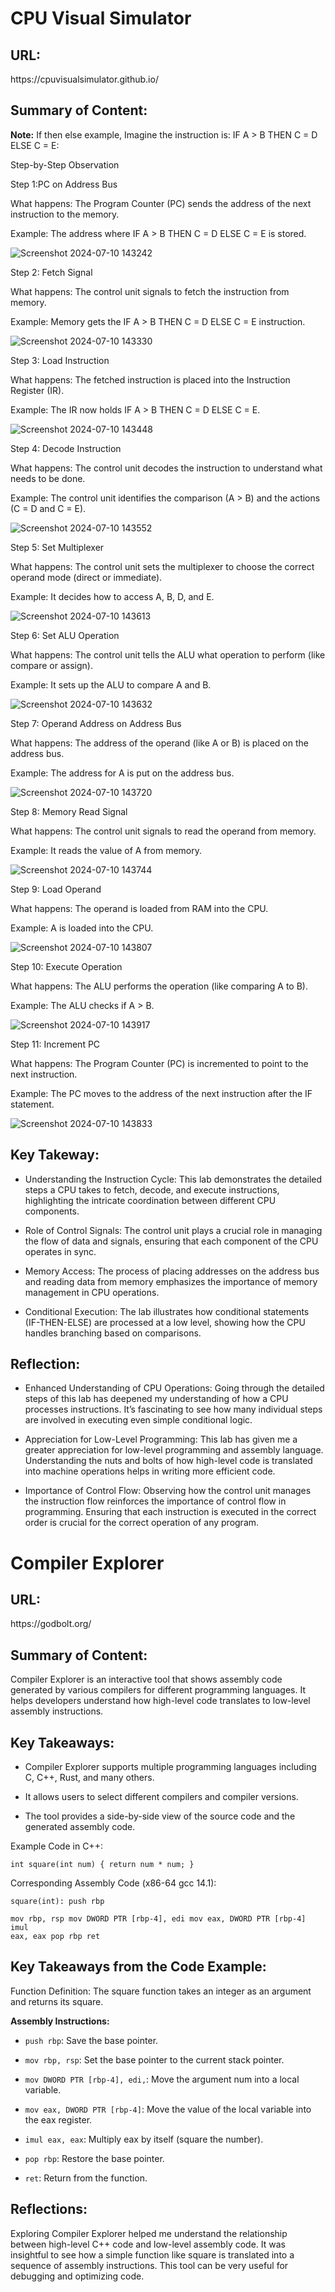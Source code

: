 <h1>CPU Visual Simulator</h1>

<h2>URL:</h2> https://cpuvisualsimulator.github.io/

<h2>Summary of Content:</h2>

**Note:** If then else example, Imagine the instruction is: IF A > B THEN C = D ELSE C = E:

Step-by-Step Observation

Step 1:PC on Address Bus

What happens: The Program Counter (PC) sends the address of the next instruction to the memory.

Example: The address where IF A > B THEN C = D ELSE C = E is stored.

![Screenshot 2024-07-10 143242](https://github.com/AliShanab/Learning-Documentation/assets/169182461/8eff24b4-4afd-4d77-8cba-171c7a9fd1c2)

Step 2: Fetch Signal

What happens: The control unit signals to fetch the instruction from memory.

Example: Memory gets the IF A > B THEN C = D ELSE C = E instruction.

![Screenshot 2024-07-10 143330](https://github.com/AliShanab/Learning-Documentation/assets/169182461/e6af2737-1b38-474e-b1f8-b8a9d3c06efb)

Step 3: Load Instruction

What happens: The fetched instruction is placed into the Instruction Register (IR).

Example: The IR now holds IF A > B THEN C = D ELSE C = E.

![Screenshot 2024-07-10 143448](https://github.com/AliShanab/Learning-Documentation/assets/169182461/55e0b82a-fe53-42cc-aff4-9ae2cace4678)

Step 4: Decode Instruction

What happens: The control unit decodes the instruction to understand what needs to be done.

Example: The control unit identifies the comparison (A > B) and the actions (C = D and C = E).

![Screenshot 2024-07-10 143552](https://github.com/AliShanab/Learning-Documentation/assets/169182461/b3714b10-fec6-4b6d-8619-fce475f93465)

Step 5: Set Multiplexer

What happens: The control unit sets the multiplexer to choose the correct operand mode (direct or immediate).

Example: It decides how to access A, B, D, and E.

![Screenshot 2024-07-10 143613](https://github.com/AliShanab/Learning-Documentation/assets/169182461/19240ba9-b703-4838-9d3e-d1c5924d4d65)

Step 6: Set ALU Operation

What happens: The control unit tells the ALU what operation to perform (like compare or assign).

Example: It sets up the ALU to compare A and B.

![Screenshot 2024-07-10 143632](https://github.com/AliShanab/Learning-Documentation/assets/169182461/bc4c42a7-e5cd-4ca9-9f5a-36bb7e490441)

Step 7: Operand Address on Address Bus

What happens: The address of the operand (like A or B) is placed on the address bus.

Example: The address for A is put on the address bus.

![Screenshot 2024-07-10 143720](https://github.com/AliShanab/Learning-Documentation/assets/169182461/cafa94d8-2bd6-4c64-ad01-ec813ae2078d)

Step 8: Memory Read Signal

What happens: The control unit signals to read the operand from memory.

Example: It reads the value of A from memory.

![Screenshot 2024-07-10 143744](https://github.com/AliShanab/Learning-Documentation/assets/169182461/a57b438e-d870-4864-b470-645c95e567bc)

Step 9: Load Operand

What happens: The operand is loaded from RAM into the CPU.

Example: A is loaded into the CPU.

![Screenshot 2024-07-10 143807](https://github.com/AliShanab/Learning-Documentation/assets/169182461/5beceb82-fbf9-4618-9b59-4185b868ee61)

Step 10: Execute Operation

What happens: The ALU performs the operation (like comparing A to B).

Example: The ALU checks if A > B.

![Screenshot 2024-07-10 143917](https://github.com/AliShanab/Learning-Documentation/assets/169182461/9c03a59c-7402-4ff3-b8c3-1538c7d2186a)

Step 11: Increment PC

What happens: The Program Counter (PC) is incremented to point to the next instruction.

Example: The PC moves to the address of the next instruction after the IF statement.

![Screenshot 2024-07-10 143833](https://github.com/AliShanab/Learning-Documentation/assets/169182461/8a4443c4-10a5-4789-8e08-fc8604ebbf0a)


<h2>Key Takeway:</h2>

- Understanding the Instruction Cycle: This lab demonstrates the detailed steps a CPU takes to fetch, decode, and execute instructions, highlighting the intricate coordination between different CPU components.

- Role of Control Signals: The control unit plays a crucial role in managing the flow of data and signals, ensuring that each component of the CPU operates in sync.

- Memory Access: The process of placing addresses on the address bus and reading data from memory emphasizes the importance of memory management in CPU operations.

- Conditional Execution: The lab illustrates how conditional statements (IF-THEN-ELSE) are processed at a low level, showing how the CPU handles branching based on comparisons.


<h2>Reflection:</h2>

- Enhanced Understanding of CPU Operations: Going through the detailed steps of this lab has deepened my understanding of how a CPU processes instructions. It’s fascinating to see how many individual steps are involved in executing even simple conditional logic.

- Appreciation for Low-Level Programming: This lab has given me a greater appreciation for low-level programming and assembly language. Understanding the nuts and bolts of how high-level code is translated into machine operations helps in writing more efficient code.

- Importance of Control Flow: Observing how the control unit manages the instruction flow reinforces the importance of control flow in programming. Ensuring that each instruction is executed in the correct order is crucial for the correct operation of any program.




<h1>Compiler Explorer</h1>

<h2>URL:</h2> https://godbolt.org/

<h2>Summary of Content:</h2>

Compiler Explorer is an interactive tool that shows assembly code generated by various compilers for different programming languages. It helps developers understand how high-level code translates to low-level assembly instructions.

<h2>Key Takeaways:</h2>

- Compiler Explorer supports multiple programming languages including C, C++, Rust, and many others.

- It allows users to select different compilers and compiler versions.

- The tool provides a side-by-side view of the source code and the generated assembly code.

Example Code in C++:

<code>int square(int num) {
        return num * num;
}</code>

Corresponding Assembly Code (x86-64 gcc 14.1):

<code>square(int):
        push    rbp  
        mov     rbp, rsp 
        mov     DWORD PTR [rbp-4], edi
        mov     eax, DWORD PTR [rbp-4]
        imul    eax, eax
        pop     rbp
        ret</code>


<h2>Key Takeaways from the Code Example:</h2>

Function Definition: The square function takes an integer as an argument and returns its square.

**Assembly Instructions:**

- <code>push rbp</code>: Save the base pointer.

- <code>mov rbp, rsp</code>: Set the base pointer to the current stack pointer.

- <code>mov DWORD PTR [rbp-4], edi,</code>: Move the argument num into a local variable.

- <code>mov eax, DWORD PTR [rbp-4]</code>: Move the value of the local variable into the eax register.

- <code>imul eax, eax</code>: Multiply eax by itself (square the number).

- <code>pop rbp</code>: Restore the base pointer.

- <code>ret</code>: Return from the function.


<h2>Reflections:</h2>

Exploring Compiler Explorer helped me understand the relationship between high-level C++ code and low-level assembly code. It was insightful to see how a simple function like square is translated into a sequence of assembly instructions. This tool can be very useful for debugging and optimizing code.
